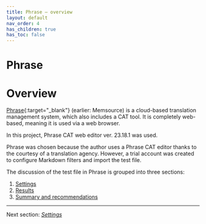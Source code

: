 ```yaml
---
title: Phrase — overview
layout: default
nav_order: 4
has_children: true
has_toc: false
---
```

Phrase
===

# Overview

[Phrase](https://phrase.com/){:target="_blank"} (earlier: Memsource) is a cloud-based translation management system, which also includes a CAT tool. It is completely web-based, meaning it is used via a web browser.

In this project, Phrase CAT web editor ver. 23.18.1 was used.

Phrase was chosen because the author uses a Phrase CAT editor thanks to the courtesy of a translation agency. However, a trial account was created to configure Markdown filters and import the test file.

The discussion of the test file in Phrase is grouped into three sections:

1. [Settings](phrase-01-settings)
2. [Results](phrase-02-results)
3. [Summary and recommendations](phrase-03-summary-and-recommendations)

---

Next section: [*Settings*](phrase-01-settings)